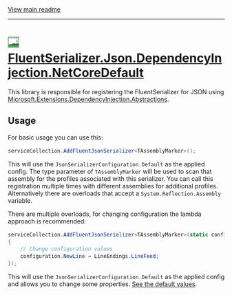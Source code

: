 [//]: # (Header)

<a href="https://github.com/Marvin-Brouwer/FluentSerializer#readme">
	View main readme
</a><hr/>
<h1>
	<img alt="icon" width="26" height="26"
		src="https://github.com/Marvin-Brouwer/FluentSerializer/raw/main/docs/logo/Logo.json.optimized.svg" />
	<a href="https://github.com/Marvin-Brouwer/FluentSerializer/blob/main/src/FluentSerializer.Json.DependencyInjection.NetCoreDefault#readme">
		FluentSerializer.Json.DependencyInjection.NetCoreDefault
	</a>
</h1>

[//]: # (Body)
[DependencyInjectionNuget]: (https://www.nuget.org/packages/Microsoft.Extensions.DependencyInjection.Abstractions/)

This library is responsible for registering the FluentSerializer for JSON using
[Microsoft.Extensions.DependencyInjection.Abstractions][DependencyInjectionNuget].

## Usage

[configuration-doc]: https://github.com/Marvin-Brouwer/FluentSerializer/blob/main/src/FluentSerializer.Json/Readme.md#configuration

For basic usage you can use this:

```csharp
serviceCollection.AddFluentJsonSerializer<TAssemblyMarker>();
```

This will use the `JsonSerializerConfiguration.Default` as the applied config.
The type parameter of `TAssemblyMarker` will be used to scan that assembly for the profiles associated with this serializer.
You can call this registration multiple times with different assemblies for additional profiles.
Alternatively there are overloads that accept a `System.Reflection.Assembly` variable.

There are multiple overloads, for changing configuration the lambda approach is recommended:

```csharp
serviceCollection.AddFluentJsonSerializer<TAssemblyMarker>(static configuration =>
{
	// Change configuration values
	configuration.NewLine = LineEndings.LineFeed;
});
```

This will use the `JsonSerializerConfiguration.Default` as the applied config and allows you to change some properties.
[See the default values][configuration-doc].
